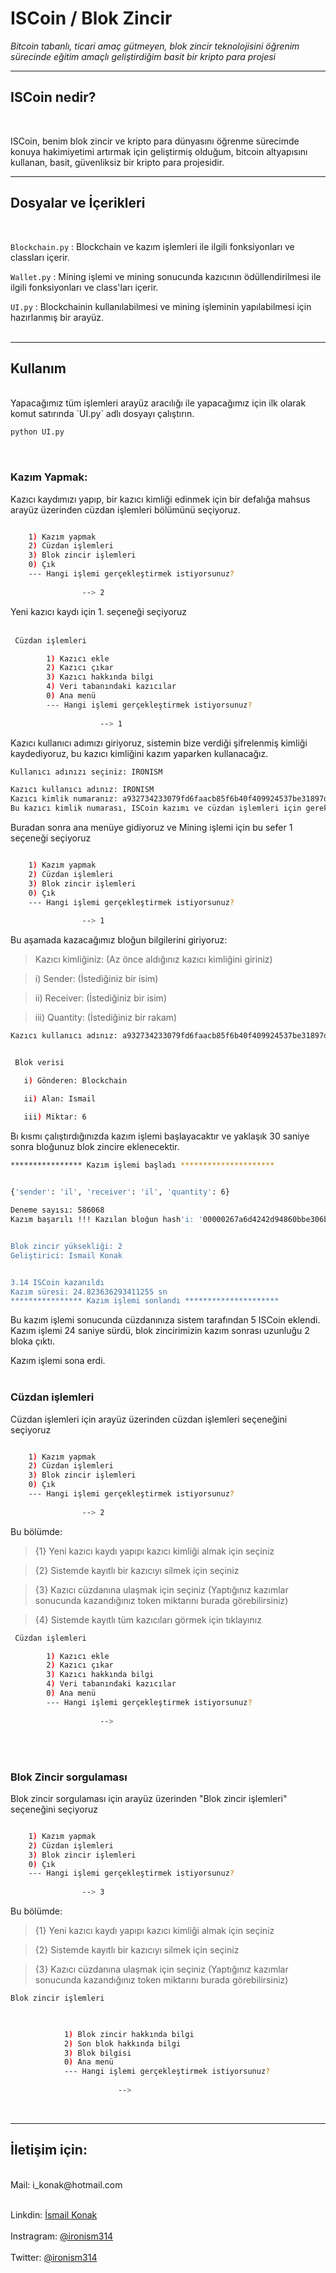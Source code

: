 # ISCoin / Blok Zincir 
 
 *Bitcoin tabanlı, ticari amaç gütmeyen, blok zincir teknolojisini öğrenim sürecinde eğitim amaçlı geliştirdiğim basit bir kripto para projesi*

 ---

## ISCoin nedir?
<br />

ISCoin, benim blok zincir ve kripto para dünyasını öğrenme sürecimde konuya hakimiyetimi artırmak için geliştirmiş olduğum, bitcoin altyapısını kullanan, basit, güvenliksiz bir kripto para projesidir.

---
## Dosyalar ve İçerikleri
<br />

`Blockchain.py` : Blockchain ve kazım işlemleri ile ilgili fonksiyonları ve classları içerir.

`Wallet.py` : Mining işlemi ve mining sonucunda kazıcının ödüllendirilmesi ile ilgili fonksiyonları ve class'ları içerir.

`UI.py` : Blockchainin kullanılabilmesi ve mining işleminin yapılabilmesi için hazırlanmış bir arayüz.
<br /><br />

---
## Kullanım
<br />
Yapacağımız tüm işlemleri arayüz aracılığı ile yapacağımız için ilk olarak komut satırında `UI.py` adlı dosyayı çalıştırın.

```bash
python UI.py
```
<br />

### **Kazım Yapmak**:

Kazıcı kaydımızı yapıp, bir kazıcı kimliği edinmek için bir defalığa mahsus arayüz üzerinden cüzdan işlemleri bölümünü seçiyoruz.

```bash

    1) Kazım yapmak
    2) Cüzdan işlemleri
    3) Blok zincir işlemleri                                             
    0) Çık                                                                
    --- Hangi işlemi gerçekleştirmek istiyorsunuz?                            
            
                --> 2
```

Yeni kazıcı kaydı için 1. seçeneği seçiyoruz<br /><br />

```bash
 Cüzdan işlemleri

        1) Kazıcı ekle
        2) Kazıcı çıkar
        3) Kazıcı hakkında bilgi 
        4) Veri tabanındaki kazıcılar
        0) Ana menü                                                                
        --- Hangi işlemi gerçekleştirmek istiyorsunuz?                            
                
                    --> 1 
```

Kazıcı kullanıcı adımızı giriyoruz, sistemin bize verdiği şifrelenmiş kimliği kaydediyoruz, bu kazıcı kimliğini kazım yaparken kullanacağız.

```bash
Kullanıcı adınızı seçiniz: IRONISM

Kazıcı kullanıcı adınız: IRONISM
Kazıcı kimlik numaranız: a932734233079fd6faacb85f6b40f409924537be31897d8d264b942cdddf6ba1
Bu kazıcı kimlik numarası, ISCoin kazımı ve cüzdan işlemleri için gerekecek, kaybetmeyiniz.
```
Buradan sonra ana menüye gidiyoruz ve Mining işlemi için bu sefer 1 seçeneği seçiyoruz

```bash

    1) Kazım yapmak
    2) Cüzdan işlemleri
    3) Blok zincir işlemleri                                             
    0) Çık                                                                
    --- Hangi işlemi gerçekleştirmek istiyorsunuz?                            
            
                --> 1
```

Bu aşamada kazacağımız bloğun bilgilerini giriyoruz:
> Kazıcı kimliğiniz: (Az önce aldığınız kazıcı kimliğini giriniz)

> i) Sender: (İstediğiniz bir isim)

> ii) Receiver: (İstediğiniz bir isim)

> iii) Quantity: (İstediğiniz bir rakam)

```bash
Kazıcı kullanıcı adınız: a932734233079fd6faacb85f6b40f409924537be31897d8d264b942cdddf6ba1


 Blok verisi

   i) Gönderen: Blockchain

   ii) Alan: Ismail

   iii) Miktar: 6
```
Bı kısmı çalıştırdığınızda kazım işlemi başlayacaktır ve yaklaşık 30 saniye sonra bloğunuz blok zincire eklenecektir.

```bash
**************** Kazım işlemi başladı ********************* 
 

{'sender': 'il', 'receiver': 'il', 'quantity': 6}

Deneme sayısı: 586068
Kazım başarılı !!! Kazılan bloğun hash'i: '00000267a6d4242d94860bbe306b8f70451fbf6d8e31ab6462280c60bd2f818f'


Blok zincir yüksekliği: 2
Geliştirici: Ismail Konak


3.14 ISCoin kazanıldı
Kazım süresi: 24.823636293411255 sn
**************** Kazım işlemi sonlandı *********************
```

Bu kazım işlemi sonucunda cüzdanınıza sistem tarafından 5 ISCoin eklendi. Kazım işlemi 24 saniye sürdü, blok zincirimizin kazım sonrası uzunluğu 2 bloka çıktı.

Kazım işlemi sona erdi. <br /><br />

### **Cüzdan işlemleri**

Cüzdan işlemleri için arayüz üzerinden cüzdan işlemleri seçeneğini seçiyoruz

```bash

    1) Kazım yapmak
    2) Cüzdan işlemleri
    3) Blok zincir işlemleri                                             
    0) Çık                                                                
    --- Hangi işlemi gerçekleştirmek istiyorsunuz?                            
            
                --> 2
```

Bu bölümde:
> {1} Yeni kazıcı kaydı yapıpı kazıcı kimliği almak için seçiniz

> {2} Sistemde kayıtlı bir kazıcıyı silmek için seçiniz

> {3} Kazıcı cüzdanına ulaşmak için seçiniz (Yaptığınız kazımlar sonucunda kazandığınız token miktarını burada görebilirsiniz) 

> {4} Sistemde kayıtlı tüm kazıcıları görmek için tıklayınız

```bash
 Cüzdan işlemleri

        1) Kazıcı ekle
        2) Kazıcı çıkar
        3) Kazıcı hakkında bilgi 
        4) Veri tabanındaki kazıcılar
        0) Ana menü                                                                
        --- Hangi işlemi gerçekleştirmek istiyorsunuz?                            
                
                    -->
```
<br />
<br />

### **Blok Zincir sorgulaması**

Blok zincir sorgulaması için arayüz üzerinden "Blok zincir işlemleri" seçeneğini seçiyoruz

```bash

    1) Kazım yapmak
    2) Cüzdan işlemleri
    3) Blok zincir işlemleri                                             
    0) Çık                                                                
    --- Hangi işlemi gerçekleştirmek istiyorsunuz?                            
            
                --> 3
```
Bu bölümde:
> {1} Yeni kazıcı kaydı yapıpı kazıcı kimliği almak için seçiniz

> {2} Sistemde kayıtlı bir kazıcıyı silmek için seçiniz

> {3} Kazıcı cüzdanına ulaşmak için seçiniz (Yaptığınız kazımlar sonucunda kazandığınız token miktarını burada görebilirsiniz) 


```bash
Blok zincir işlemleri


            
            1) Blok zincir hakkında bilgi
            2) Son blok hakkında bilgi
            3) Blok bilgisi
            0) Ana menü                                                                
            --- Hangi işlemi gerçekleştirmek istiyorsunuz?                            
                    
                        --> 
```

<br >

---

## İletişim için:
<br>
Mail: i_konak@hotmail.com
<br><br> 

Linkdin: [İsmail Konak](https://www.linkedin.com/in/ismail-konak-0b4339208/)
<br><br> 
Instragram: [@ironism314](https://www.instagram.com/ironism314/)
<br>
<br> 
Twitter: [@ironism314](https://twitter.com/ironism314)
